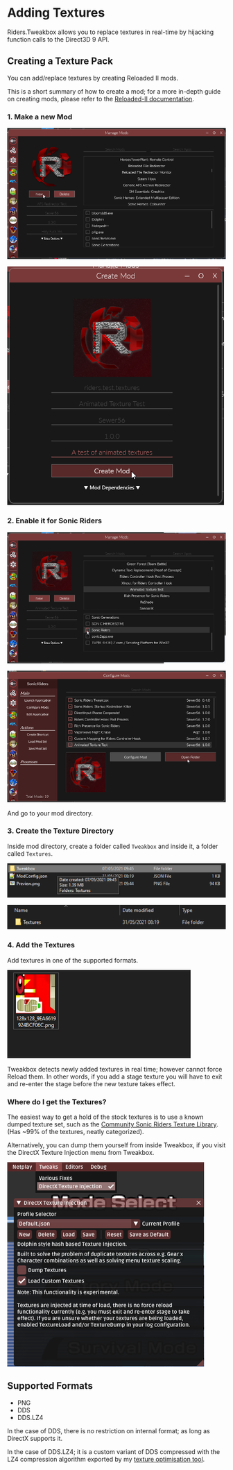 # Adding Textures

Riders.Tweakbox allows you to replace textures in real-time by hijacking function calls to the Direct3D 9 API.

## Creating a Texture Pack

You can add/replace textures by creating Reloaded II mods.

This is a short summary of how to create a mod; for a more in-depth guide on creating mods, please refer to the [Reloaded-II documentation](https://reloaded-project.github.io/Reloaded-II/GettingStartedMods/).

### 1. Make a new Mod

![Screenshot](./Images/Texture_Tutorial_1.png)

![Screenshot](./Images/Texture_Tutorial_2.png)

### 2. Enable it for Sonic Riders

![Screenshot](./Images/Texture_Tutorial_3.png)

![Screenshot](./Images/Texture_Tutorial_4.png)

And go to your mod directory.

### 3. Create the Texture Directory

Inside mod directory, create a folder called `Tweakbox` and inside it, a folder called `Textures`.

![Screenshot](./Images/Texture_Tutorial_5.png)

![Screenshot](./Images/Texture_Tutorial_6.png)

### 4. Add the Textures

Add textures in one of the supported formats.

![Screenshot](./Images/Texture_Tutorial_7.png)

Tweakbox detects newly added textures in real time; however cannot force Reload them. In other words, if you add a stage texture you will have to exit and re-enter the stage before the new texture takes effect.

### Where do I get the Textures?

The easiest way to get a hold of the stock textures is to use a known dumped texture set, such as the [Community Sonic Riders Texture Library](https://drive.google.com/drive/folders/17ZLnShFn7p20Pv7D0HfGdEi58hgkFjyO). 
(Has ~99% of the textures, neatly categorized).

Alternatively, you can dump them yourself from inside Tweakbox, if you visit the DirectX Texture Injection menu from Tweakbox.

![Screenshot](./Images/Texture_Tutorial_8.png)

## Supported Formats

- PNG
- DDS
- DDS.LZ4

In the case of DDS, there is no restriction on internal format; as long as DirectX supports it.

In the case of DDS.LZ4; it is a custom variant of DDS compressed with the LZ4 compression algorithm exported by my [texture optimisation tool](https://github.com/Sewer56/DolphinImageOptimizer).